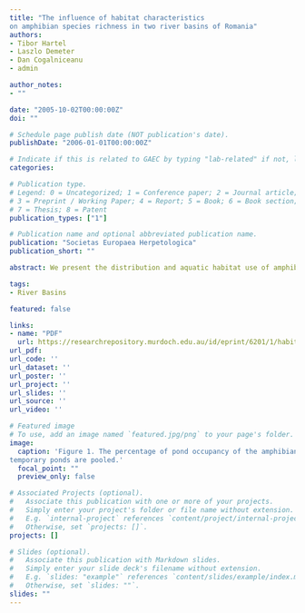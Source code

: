 ```yaml
---
title: "The influence of habitat characteristics
on amphibian species richness in two river basins of Romania"
authors:
- Tibor Hartel
- Laszlo Demeter
- Dan Cogalniceanu
- admin

author_notes:
- ""

date: "2005-10-02T00:00:00Z"
doi: ""

# Schedule page publish date (NOT publication's date).
publishDate: "2006-01-01T00:00:00Z"

# Indicate if this is related to GAEC by typing "lab-related" if not, leave blank
categories:

# Publication type.
# Legend: 0 = Uncategorized; 1 = Conference paper; 2 = Journal article;
# 3 = Preprint / Working Paper; 4 = Report; 5 = Book; 6 = Book section;
# 7 = Thesis; 8 = Patent
publication_types: ["1"]

# Publication name and optional abbreviated publication name.
publication: "Societas Europaea Herpetologica"
publication_short: ""

abstract: We present the distribution and aquatic habitat use of amphibian communities in two river basins of Transylvania (Romania) on a medium spatial scale; the middle section of Târnava Mare Valley and the Upper section of the Olt Valley. We used between 13 and 15 variables to characterize the breeding ponds and their surrounding terrestrial areas. A total number of 14 amphibian species and a species complex were identifi ed in the two areas. In Târnava, the average species richness is larger in permanent ponds than in temporary ones. No signifi cant differences were found between the species richness in permanent and temporary ponds in Ciuc. In permanent ponds of both areas the presence of high traffi c roads in the vicinity (i.e. within an 800 m radius) explained more of the variation in species richness than the other habitat factors, whereas the presence of dirt roads accounted for the highest variation in species richness in temporary ponds.

tags:
- River Basins

featured: false

links:
- name: "PDF"
  url: https://researchrepository.murdoch.edu.au/id/eprint/6201/1/habitat_characteristics.pdf
url_pdf: 
url_code: ''
url_dataset: ''
url_poster: ''
url_project: ''
url_slides: ''
url_source: ''
url_video: ''

# Featured image
# To use, add an image named `featured.jpg/png` to your page's folder. 
image:
  caption: 'Figure 1. The percentage of pond occupancy of the amphibian species in the two regions. The data for permanent and
temporary ponds are pooled.'
  focal_point: ""
  preview_only: false

# Associated Projects (optional).
#   Associate this publication with one or more of your projects.
#   Simply enter your project's folder or file name without extension.
#   E.g. `internal-project` references `content/project/internal-project/index.md`.
#   Otherwise, set `projects: []`.
projects: []

# Slides (optional).
#   Associate this publication with Markdown slides.
#   Simply enter your slide deck's filename without extension.
#   E.g. `slides: "example"` references `content/slides/example/index.md`.
#   Otherwise, set `slides: ""`.
slides: ""
---
```

